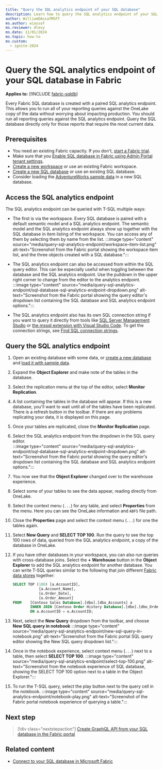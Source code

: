 ```yaml
---
title: "Query the SQL analytics endpoint of your SQL database"
description: Learn how to query the SQL analytics endpoint of your SQL database in Fabric.
author: WilliamDAssafMSFT
ms.author: wiassaf
ms.reviewer: dlevy
ms.date: 11/01/2024
ms.topic: how-to
ms.custom:
  - ignite-2024
---
```

# Query the SQL analytics endpoint of your SQL database in Fabric

**Applies to:** [!INCLUDE [fabric-sqldb](../includes/applies-to-version/fabric-sqldb.md)]

Every Fabric SQL database is created with a paired SQL analytics endpoint. This allows you to run all of your reporting queries against the OneLake copy of the data without worrying about impacting production. You should run all reporting queries against the SQL analytics endpoint. Query the SQL database directly only for those reports that require the most current data. 

## Prerequisites

- You need an existing Fabric capacity. If you don't, [start a Fabric trial](../../get-started/fabric-trial.md).
- Make sure that you [Enable SQL database in Fabric using Admin Portal tenant settings](enable.md).
- [Create a new workspace](../../get-started/workspaces.md) or use an existing Fabric workspace.
- [Create a new SQL database](create.md) or use an existing SQL database.
- Consider loading the [AdventureWorks sample data](load-adventureworks-sample-data.md) in a new SQL database.

## Access the SQL analytics endpoint

The SQL analytics endpoint can be queried with T-SQL multiple ways:

- The first is via the workspace. Every SQL database is paired with a default semantic model and a SQL analytics endpoint. The semantic model and the SQL analytics endpoint always show up together with the SQL database in item listing of the workspace. You can access any of them by selecting them by name from the list.
        :::image type="content" source="media/query-sql-analytics-endpoint/workspace-item-list.png" alt-text="Screenshot from the Fabric portal showing the workspace item list, and the three objects created with a SQL database.":::
- The SQL analytics endpoint can also be accessed from within the SQL query editor. This can be especially useful when toggling between the database and the SQL analytics endpoint. Use the pulldown in the upper right corner to change from the editor to the analytics endpoint.  
        :::image type="content" source="media/query-sql-analytics-endpoint/sql-database-sql-analytics-endpoint-dropdown.png" alt-text="Screenshot from the Fabric portal showing the query editor's dropdown list containing the SQL database and SQL analytics endpoint options.":::

- The SQL analytics endpoint also has its own SQL connection string if you want to query it directly from tools like [SQL Server Management Studio](connect.md#connect-with-sql-server-management-studio-manually) or [the mssql extension with Visual Studio Code](/sql/tools/visual-studio-code/mssql-extensions?view=fabric&preserve-view=true). To get the connection strings, see [Find SQL connection strings](connect.md#find-sql-connection-string).

## Query the SQL analytics endpoint

1. Open an existing database with some data, or [create a new database](create.md) and [load it with sample data](load-adventureworks-sample-data.md).
1. Expand the **Object Explorer** and make note of the tables in the database.
1. Select the replication menu at the top of the editor, select **Monitor Replication**.
1. A list containing the tables in the database will appear. If this is a new database, you'll want to wait until all of the tables have been replicated. There is a refresh button in the toolbar. If there are any problems replicating your data, it is displayed on this page.
1. Once your tables are replicated, close the **Monitor Replication** page.
1. Select the SQL analytics endpoint from the dropdown in the SQL query editor.  
        :::image type="content" source="media/query-sql-analytics-endpoint/sql-database-sql-analytics-endpoint-dropdown.png" alt-text="Screenshot from the Fabric portal showing the query editor's dropdown list containing the SQL database and SQL analytics endpoint options.":::
1. You now see that the **Object Explorer** changed over to the warehouse experience.
1. Select some of your tables to see the data appear, reading directly from OneLake.
1. Select the context menu (`...`) for any table, and select **Properties** from the menu. Here you can see the OneLake information and `ABFS` file path.
1. Close the **Properties** page and select the context menu (`...`) for one the tables again.
1. Select **New Query** and **SELECT TOP 100**. Run the query to see the top 100 rows of data, queried from the SQL analytics endpoint, a copy of the database in OneLake.
1. If you have other databases in your workspace, you can also run queries with cross-database joins. Select the **+ Warehouse** button in the **Object Explorer** to add the SQL analytics endpoint for another database. You can write T-SQL queries similar to the following that join different [Fabric data stores](../../get-started/decision-guide-data-store.md) together:
    ```sql
    SELECT TOP (100) [a.AccountID], 
                [a.Account_Name], 
                [o.Order_Date], 
                [o.Order_Amount] 
    FROM    [Contoso Sales Database].[dbo].[dbo_Accounts] a  
            INNER JOIN [Contoso Order History Database].[dbo].[dbo_Orders] o  
            ON a.AccountID = o.AccountID;
    ```
1. Next, select the **New Query** dropdown from the toolbar, and choose **New SQL query in notebook**
    :::image type="content" source="media/query-sql-analytics-endpoint/new-sql-query-in-notebook.png" alt-text="Screenshot from the Fabric portal SQL query editor showing the New SQL query dropdown list.":::

1. Once in the notebook experience, select context menu (`...`) next to a table, then select **SELECT TOP 100**.
    :::image type="content" source="media/query-sql-analytics-endpoint/select-top-100.png" alt-text="Screenshot from the notebook experience of SQL database, showing the SELECT TOP 100 option next to a table in the Object Explorer.":::

1. To run the T-SQL query, select the play button next to the query cell in the notebook.
    :::image type="content" source="media/query-sql-analytics-endpoint/notebook-play.png" alt-text="Screenshot of the Fabric portal notebook experience of querying a table.":::

## Next step

> [!div class="nextstepaction"]
> [Create GraphQL API from your SQL database in the Fabric portal](graphql-api.md)

## Related content

- [Connect to your SQL database in Microsoft Fabric](connect.md)
